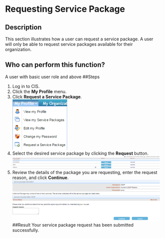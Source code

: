# Requesting Service Package
## Description
This section illustrates how a user can request a service package. A user will only be able to request service packages available for their organization.
## Who can perform this function?
A user with basic user role and above
##Steps
1. Log in to CIS.
2. Click the **My Profile** menu.
3. Click **Request a Service Package**.     
![](rs-3.png)
4. Select the desired service package by clicking the **Request** button.
![](rs-4.png)
5. Review the details of the package you are requesting, enter the request reason, and click **Continue**.
![](rs-5.png)
##Result
Your service package request has been submitted successfully.

